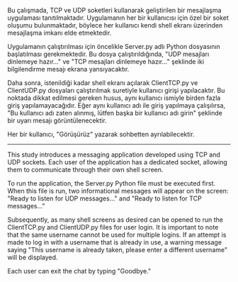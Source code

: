 Bu çalışmada, TCP ve UDP soketleri kullanarak geliştirilen bir mesajlaşma uygulaması tanıtılmaktadır. Uygulamanın her bir kullanıcısı için özel bir soket oluşumu bulunmaktadır, böylece her kullanıcı kendi shell ekranı üzerinden mesajlaşma imkanı elde etmektedir.

Uygulamanın çalıştırılması için öncelikle Server.py adlı Python dosyasının başlatılması gerekmektedir. Bu dosya çalıştırıldığında, "UDP mesajları dinlemeye hazır..." ve "TCP mesajları dinlemeye hazır..." şeklinde iki bilgilendirme mesajı ekrana yansıyacaktır.

Daha sonra, istenildiği kadar shell ekranı açılarak ClientTCP.py ve ClientUDP.py dosyaları çalıştırılmak suretiyle kullanıcı girişi yapılacaktır. Bu noktada dikkat edilmesi gereken husus, aynı kullanıcı ismiyle birden fazla giriş yapılamayacağıdır. Eğer aynı kullanıcı adı ile giriş yapılmaya çalışılırsa, "Bu kullanıcı adı zaten alınmış, lütfen başka bir kullanıcı adı girin" şeklinde bir uyarı mesajı görüntülenecektir.

Her bir kullanıcı, "Görüşürüz" yazarak sohbetten ayrılabilecektir.


--------------------------------------------------

This study introduces a messaging application developed using TCP and UDP sockets. Each user of the application has a dedicated socket, allowing them to communicate through their own shell screen.

To run the application, the Server.py Python file must be executed first. When this file is run, two informational messages will appear on the screen: "Ready to listen for UDP messages..." and "Ready to listen for TCP messages..."

Subsequently, as many shell screens as desired can be opened to run the ClientTCP.py and ClientUDP.py files for user login. It is important to note that the same username cannot be used for multiple logins. If an attempt is made to log in with a username that is already in use, a warning message saying "This username is already taken, please enter a different username" will be displayed.

Each user can exit the chat by typing "Goodbye."
